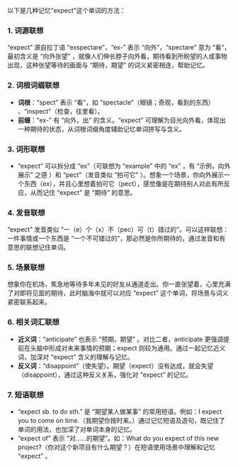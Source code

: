 以下是几种记忆“expect”这个单词的方法：
### 1. 词源联想
“expect” 源自拉丁语 “exspectare”，“ex-” 表示 “向外”，“spectare” 意为 “看”，最初含义是 “向外张望” ，就像人们伸长脖子向外看，期待看到所盼望的人或事物出现，这种张望等待的画面与 “期待，期望” 的词义紧密相连，帮助记忆。

### 2. 词根词缀联想
 - **词根**：“spect” 表示 “看”，如 “spectacle”（眼镜；奇观，看到的东西） 、“inspect”（检查，往里看）。
 - **前缀**：“ex-” 有 “向外，出” 的含义。“expect” 可理解为目光向外看，体现出一种期待的状态，从词根词缀角度辅助记忆单词拼写与含义。

### 3. 词形联想
 - “expect” 可以拆分成 “ex”（可联想为 “example” 中的 “ex” ，有 “示例，向外展示” 之感 ）和 “pect”（发音类似 “拍可它” ）。想象一个场景，你向外展示一个东西（ex），并且心里想着拍可它（pect），感觉像是在期待别人对此有所反应，从而记住 “expect” 是 “期待” 的意思。

### 4. 发音联想
“expect” 发音类似 “一（e）个（x）不（pec）可（t）错过的”。可以这样联想：一件事情或一个东西是 “一个不可错过的”，那必然是你所期待的，通过发音和有意思的联想记住单词。

### 5. 场景联想
想象你在机场，焦急地等待多年未见的好友从通道走出。你一直张望着，心里充满了对即将见面的期待，此时脑海中就可以对应 “expect” 这个单词，将场景与词义紧密联系起来。

### 6. 相关词汇联想
 - **近义词**：“anticipate” 也表示 “预期，期望” 。对比二者，anticipate 更强调提前在头脑中形成对未来事情的预期；expect 则较为通用。通过一起记忆近义词，加深对 “expect” 含义的理解与记忆。
 - **反义词**：“disappoint”（使失望）。期望（expect）没有达成，就会失望（disappoint），通过这种反义关系，强化对 “expect” 的记忆。

### 7. 短语联想
 - “expect sb. to do sth.” 是 “期望某人做某事” 的常用短语。例如：I expect you to come on time.（我期望你按时来。）通过记忆短语及造句，既记住了单词的用法，也加深了对单词本身的记忆。 
 - “expect of” 表示 “对……的期望”。如：What do you expect of this new project?（你对这个新项目有什么期望？）在短语使用场景中理解和记忆 “expect” 。 